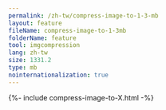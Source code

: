 ```yaml
---
permalink: /zh-tw/compress-image-to-1-3-mb
layout: feature
fileName: compress-image-to-1-3mb
folderName: feature
tool: imgcompression
lang: zh-tw
size: 1331.2
type: mb
nointernationalization: true
---
```

{%- include compress-image-to-X.html -%}
      